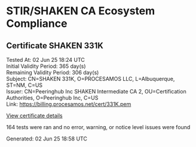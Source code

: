 # STIR/SHAKEN CA Ecosystem Compliance

## Certificate SHAKEN 331K

Tested At: 02 Jun 25 18:24 UTC\
Initial Validity Period: 365 day(s)\
Remaining Validity Period: 306 day(s)\
Subject: CN=SHAKEN 331K, O=PROCESAMOS LLC, L=Albuquerque, ST=NM, C=US\
Issuer: CN=Peeringhub Inc SHAKEN Intermediate CA 2, OU=Certification Authorities, O=Peeringhub Inc, C=US\
Link: https://billing.procesamos.net/cert/331K.pem

[View certificate details](https://x509.io/?cert=MIIDFzCCAr6gAwIBAgIRAKEiX836v%2F83z%2B3SDM3dhQ4wCgYIKoZIzj0EAwIwfDELMAkGA1UEBhMCVVMxFzAVBgNVBAoMDlBlZXJpbmdodWIgSW5jMSIwIAYDVQQLDBlDZXJ0aWZpY2F0aW9uIEF1dGhvcml0aWVzMTAwLgYDVQQDDCdQZWVyaW5naHViIEluYyBTSEFLRU4gSW50ZXJtZWRpYXRlIENBIDIwHhcNMjUwNDAzMjA0MTI2WhcNMjYwNDAzMjA0MTI2WjBfMQswCQYDVQQGEwJVUzELMAkGA1UECAwCTk0xFDASBgNVBAcMC0FsYnVxdWVycXVlMRcwFQYDVQQKDA5QUk9DRVNBTU9TIExMQzEUMBIGA1UEAwwLU0hBS0VOIDMzMUswWTATBgcqhkjOPQIBBggqhkjOPQMBBwNCAASrQBn9WkrVEIBkhiGd4Hn9cmp8dijueVoayfYZf6OCwDwxUEKO3kklNQ0HAe6fdezk%2BHFVicjlGb4XIibkAnayo4IBPDCCATgwDgYDVR0PAQH%2FBAQDAgeAMAwGA1UdEwEB%2FwQCMAAwHQYDVR0OBBYEFOppX%2FBFvN5fnqSFyaKhOSVUV0cDMB8GA1UdIwQYMBaAFK6hc1GIKVcRygyp9LEKbk64S00HMBcGA1UdIAQQMA4wDAYKYIZIAYb%2FCQEBBDAWBggrBgEFBQcBGgQKMAigBhYEMzMxSzCBpgYDVR0fBIGeMIGbMIGYoDqgOIY2aHR0cHM6Ly9hdXRoZW50aWNhdGUtYXBpLmljb25lY3Rpdi5jb20vZG93bmxvYWQvdjEvY3JsolqkWDBWMRQwEgYDVQQHDAtCcmlkZ2V3YXRlcjELMAkGA1UECAwCTkoxEzARBgNVBAMMClNUSS1QQSBDUkwxCzAJBgNVBAYTAlVTMQ8wDQYDVQQKDAZTVEktUEEwCgYIKoZIzj0EAwIDRwAwRAIgGtIDAodWFdX5YylFKUkh4umnSNgdODgUvAVvRfqG%2BrcCIEBah61L3qTyn1VkYKzzk1fVL83EUApina2%2Bt2bt6Y3y)

164 tests were ran and no error, warning, or notice level issues were found


Generated: 02 Jun 25 18:58 UTC